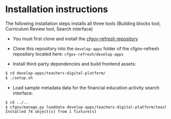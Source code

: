 # Installation instructions

The following installation steps installs all three tools (Building blocks tool, Curriculum Review tool, Search interface)

- You must first clone and install the [cfgov-refresh repository](https://github.com/cfpb/cfgov-refresh#quickstart)

- Clone this repository into the `develop-apps` folder of the cfgov-refresh repository located here: `cfgov-refresh/develop-apps`

- Install third-party dependencies and build frontend assets:

```sh
$ cd develop-apps/teachers-digital-platform/
$ ./setup.sh
```

- Load sample metadata data for the financial education activity search interface:

```sh
$ cd ../..
$ cfgov/manage.py loaddata develop-apps/teachers-digital-platform/teachers_digital_platform/fixtures/tdp_initial_data.json
Installed 74 object(s) from 1 fixture(s)
```
